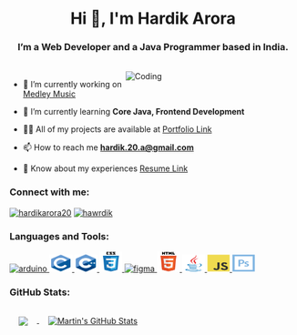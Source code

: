 <!-- [![MasterHead](https://wallpaperaccess.com/full/2991834.jpg)](https://hardikkk20.github.io/Port2/)     -->
<h1 align="center">Hi 👋, I'm Hardik Arora</h1>
<h3 align="center">I’m a Web Developer and a Java Programmer based in India.</h3>
<br>
<img align="right" alt="Coding" width="300" src="https://64.media.tumblr.com/b46ee92147fccc6a73962335e8f49aea/tumblr_nrf2c4kEco1u6w1edo1_400.gifv">


- 🔭 I’m currently working on [Medley Music](https://hardikkk20.github.io/Medley/)
- 🌱 I’m currently learning **Core Java, Frontend Development**

- 👨&zwj;💻 All of my projects are available at [Portfolio Link](https://hardikkk20.github.io/Port2/)

- 📫 How to reach me **hardik.20.a@gmail.com**

- 📄 Know about my experiences [Resume Link](https://raw.githubusercontent.com/hardikkk20/Port2/master/docs/resume.pdf)

<h3 align="left">Connect with me:</h3>
<p align="left">
<a href="https://linkedin.com/in/hardikarora20" target="blank"><img align="center" src="https://raw.githubusercontent.com/rahuldkjain/github-profile-readme-generator/master/src/images/icons/Social/linked-in-alt.svg" alt="hardikarora20" height="30" width="40"></a>
<a href="https://instagram.com/hawrdik" target="blank"><img align="center" src="https://raw.githubusercontent.com/rahuldkjain/github-profile-readme-generator/master/src/images/icons/Social/instagram.svg" alt="hawrdik" height="30" width="40"></a>
</p>

<h3 align="left">Languages and Tools:</h3>
<p align="left"> <a href="https://www.arduino.cc/" target="_blank" rel="noreferrer"> <img src="https://cdn.worldvectorlogo.com/logos/arduino-1.svg" alt="arduino" width="40" height="30"> </a> <a href="https://www.cprogramming.com/" target="_blank" rel="noreferrer"> <img src="https://raw.githubusercontent.com/devicons/devicon/master/icons/c/c-original.svg" alt="c" width="40" height="30"> </a> <a href="https://www.w3schools.com/cpp/" target="_blank" rel="noreferrer"> <img src="https://raw.githubusercontent.com/devicons/devicon/master/icons/cplusplus/cplusplus-original.svg" alt="cplusplus" width="40" height="30"> </a> <a href="https://www.w3schools.com/css/" target="_blank" rel="noreferrer"> <img src="https://raw.githubusercontent.com/devicons/devicon/master/icons/css3/css3-original-wordmark.svg" alt="css3" width="40" height="35"> </a> <a href="https://www.figma.com/" target="_blank" rel="noreferrer"> <img src="https://www.vectorlogo.zone/logos/figma/figma-icon.svg" alt="figma" width="40" height="25"> </a> <a href="https://www.w3.org/html/" target="_blank" rel="noreferrer"> <img src="https://raw.githubusercontent.com/devicons/devicon/master/icons/html5/html5-original-wordmark.svg" alt="html5" width="40" height="35"> </a> <a href="https://www.java.com" target="_blank" rel="noreferrer"> <img src="https://raw.githubusercontent.com/devicons/devicon/master/icons/java/java-original.svg" alt="java" width="40" height="30"> </a> <a href="https://developer.mozilla.org/en-US/docs/Web/JavaScript" target="_blank" rel="noreferrer"> <img src="https://raw.githubusercontent.com/devicons/devicon/master/icons/javascript/javascript-original.svg" alt="javascript" width="40" height="30"> </a> <a href="https://www.photoshop.com/en" target="_blank" rel="noreferrer"> <img src="https://raw.githubusercontent.com/devicons/devicon/master/icons/photoshop/photoshop-line.svg" alt="photoshop" width="40" height="30"> </a> </p>
<h3 align="left">GitHub Stats:</h3>
<a href="https://github.com/hardikkk20">
  <img align="center" style="margin:1rem" src="https://github-readme-stats.vercel.app/api/top-langs/?username=hardikkk20&hide=html" />
</a>

<a href="https://github.com/hardikkk20">
  <img align="center" style="margin:1rem" src="https://github-readme-stats.vercel.app/api?username=hardikkk20&show_icons=true&line_height=27&count_private=true" alt="Martin's GitHub Stats" />
</a>

<br>
<br>
